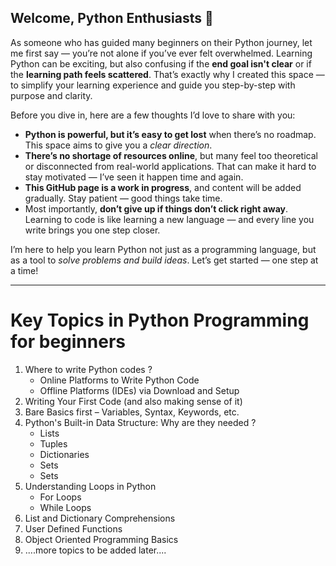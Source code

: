 
## Welcome, Python Enthusiasts 👋

As someone who has guided many beginners on their Python journey, let me first say — you’re not alone if you’ve ever felt overwhelmed. Learning Python can be exciting, but also confusing if the **end goal isn't clear** or if the **learning path feels scattered**. That’s exactly why I created this space — to simplify your learning experience and guide you step-by-step with purpose and clarity.

Before you dive in, here are a few thoughts I’d love to share with you:

- **Python is powerful, but it’s easy to get lost** when there’s no roadmap. This space aims to give you a *clear direction*.
- **There’s no shortage of resources online**, but many feel too theoretical or disconnected from real-world applications. That can make it hard to stay motivated — I’ve seen it happen time and again.
- **This GitHub page is a work in progress**, and content will be added gradually. Stay patient — good things take time.
- Most importantly, **don’t give up if things don’t click right away**. Learning to code is like learning a new language — and every line you write brings you one step closer.

I’m here to help you learn Python not just as a programming language, but as a tool to *solve problems and build ideas*. Let’s get started — one step at a time!

---

# Key Topics in Python Programming for beginners

1. Where to write Python codes ?
   - Online Platforms to Write Python Code  
   - Offline Platforms (IDEs) via Download and Setup  
4. Writing Your First Code (and also making sense of it)
5. Bare Basics first – Variables, Syntax, Keywords, etc.  
6. Python's Built-in Data Structure: Why are they needed ?
   - Lists
   - Tuples
   - Dictionaries
   - Sets
   - Sets
8. Understanding Loops in Python
   - For Loops
   - While Loops  
9. List and Dictionary Comprehensions
10. User Defined Functions
11. Object Oriented Programming Basics
12. ....more topics to be added later....

